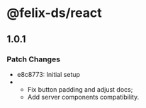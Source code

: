 # @felix-ds/react

## 1.0.1

### Patch Changes

- e8c8773: Initial setup
- - Fix button padding and adjust docs;
  - Add server components compatibility.
